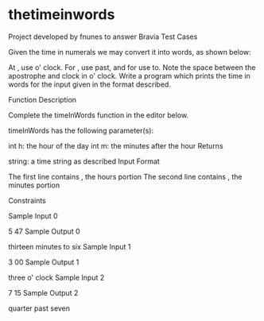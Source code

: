 # thetimeinwords
Project developed by fnunes to answer Bravia Test Cases

Given the time in numerals we may convert it into words, as shown below:

At , use o' clock. For , use past, and for  use to. Note the space between the apostrophe and clock in o' clock. Write a program which prints the time in words for the input given in the format described.

Function Description

Complete the timeInWords function in the editor below.

timeInWords has the following parameter(s):

int h: the hour of the day
int m: the minutes after the hour
Returns

string: a time string as described
Input Format

The first line contains , the hours portion The second line contains , the minutes portion

Constraints

Sample Input 0

5
47
Sample Output 0

thirteen minutes to six
Sample Input 1

3
00
Sample Output 1

three o' clock
Sample Input 2

7
15
Sample Output 2

quarter past seven

